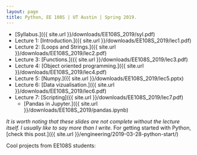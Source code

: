 ```yaml
---
layout: page
title: Python, EE 108S | UT Austin | Spring 2019.
---
```


* [Syllabus.]({{ site.url }}/downloads/EE108S_2019/syl.pdf)
* Lecture 1: [Introduction.]({{ site.url }}/downloads/EE108S_2019/lec1.pdf)
* Lecture 2: [Loops and Strings.]({{ site.url }}/downloads/EE108S_2019/lec2.pdf)
* Lecture 3: [Functions.]({{ site.url }}/downloads/EE108S_2019/lec3.pdf)
* Lecture 4: [Object oriented programming.]({{ site.url }}/downloads/EE108S_2019/lec4.pdf)
* Lecture 5: [Numpy.]({{ site.url }}/downloads/EE108S_2019/lec5.pptx)
* Lecture 6: [Data vizualisation.]({{ site.url }}/downloads/EE108S_2019/lec6.pdf)
* Lecture 7: [Scripting]({{ site.url }}/downloads/EE108S_2019/lec7.pdf)
	* [Pandas in Jupyter.]({{ site.url }}/downloads/EE108S_2019/pandas.ipynb)
 
*It is worth noting that these slides are not complete without the lecture itself. I usually like to say more than I write.* For getting started with Python, [check this post.]({{ site.url }}/engineering/2019-03-28-python-start/)

Cool projects from EE108S students:
